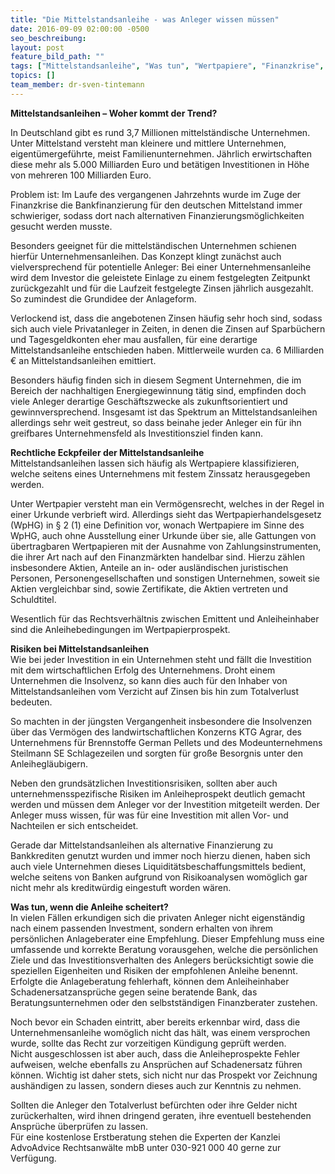 ```yaml
---
title: "Die Mittelstandsanleihe - was Anleger wissen müssen"
date: 2016-09-09 02:00:00 -0500
seo_beschreibung:
layout: post
feature_bild_path: ""
tags: ["Mittelstandsanleihe", "Was tun", "Wertpapiere", "Finanzkrise", "Risiken der Anleihe", "Totalverlust", "Verlustrisiko", "Advoadvice", "Berlin"]
topics: []
team_member: dr-sven-tintemann
---
```


 **Mittelstandsanleihen – Woher kommt der Trend?**

In Deutschland gibt es rund 3,7 Millionen mittelständische Unternehmen. Unter Mittelstand versteht man kleinere und mittlere Unternehmen, eigentümergeführte, meist Familienunternehmen. Jährlich erwirtschaften diese mehr als 5.000 Milliarden Euro und betätigen Investitionen in Höhe von mehreren 100 Milliarden Euro.

Problem ist: Im Laufe des vergangenen Jahrzehnts wurde im Zuge der Finanzkrise die Bankfinanzierung für den deutschen Mittelstand immer schwieriger, sodass dort nach alternativen Finanzierungsmöglichkeiten gesucht werden musste.

Besonders geeignet für die mittelständischen Unternehmen schienen hierfür Unternehmensanleihen. Das Konzept klingt zunächst auch vielversprechend für potentielle Anleger: Bei einer Unternehmensanleihe wird dem Investor die geleistete Einlage zu einem festgelegten Zeitpunkt zurückgezahlt und für die Laufzeit festgelegte Zinsen jährlich ausgezahlt. So zumindest die Grundidee der Anlageform.

Verlockend ist, dass die angebotenen Zinsen häufig sehr hoch sind, sodass sich auch viele Privatanleger in Zeiten, in denen die Zinsen auf Sparbüchern und Tagesgeldkonten eher mau ausfallen, für eine derartige Mittelstandsanleihe entschieden haben. Mittlerweile wurden ca. 6 Milliarden € an Mittelstandsanleihen emittiert.

Besonders häufig finden sich in diesem Segment Unternehmen, die im Bereich der nachhaltigen Energiegewinnung tätig sind, empfinden doch viele Anleger derartige Geschäftszwecke als zukunftsorientiert und gewinnversprechend. Insgesamt ist das Spektrum an Mittelstandsanleihen allerdings sehr weit gestreut, so dass beinahe jeder Anleger ein für ihn greifbares Unternehmensfeld als Investitionsziel finden kann.

**Rechtliche Eckpfeiler der Mittelstandsanleihe**  
 Mittelstandsanleihen lassen sich häufig als Wertpapiere klassifizieren, welche seitens eines Unternehmens mit festem Zinssatz herausgegeben werden.

Unter Wertpapier versteht man ein Vermögensrecht, welches in der Regel in einer Urkunde verbrieft wird. Allerdings sieht das Wertpapierhandelsgesetz (WpHG) in § 2 (1) eine Definition vor, wonach Wertpapiere im Sinne des WpHG, auch ohne Ausstellung einer Urkunde über sie, alle Gattungen von übertragbaren Wertpapieren mit der Ausnahme von Zahlungsinstrumenten, die ihrer Art nach auf den Finanzmärkten handelbar sind. Hierzu zählen insbesondere Aktien, Anteile an in- oder ausländischen juristischen Personen, Personengesellschaften und sonstigen Unternehmen, soweit sie Aktien vergleichbar sind, sowie Zertifikate, die Aktien vertreten und Schuldtitel.

Wesentlich für das Rechtsverhältnis zwischen Emittent und Anleiheinhaber sind die Anleihebedingungen im Wertpapierprospekt.

**Risiken bei Mittelstandsanleihen**  
 Wie bei jeder Investition in ein Unternehmen steht und fällt die Investition mit dem wirtschaftlichen Erfolg des Unternehmens. Droht einem Unternehmen die Insolvenz, so kann dies auch für den Inhaber von Mittelstandsanleihen vom Verzicht auf Zinsen bis hin zum Totalverlust bedeuten.

So machten in der jüngsten Vergangenheit insbesondere die Insolvenzen über das Vermögen des landwirtschaftlichen Konzerns KTG Agrar, des Unternehmens für Brennstoffe German Pellets und des Modeunternehmens Steilmann SE Schlagezeilen und sorgten für große Besorgnis unter den Anleihegläubigern.

Neben den grundsätzlichen Investitionsrisiken, sollten aber auch unternehmensspezifische Risiken im Anleiheprospekt deutlich gemacht werden und müssen dem Anleger vor der Investition mitgeteilt werden. Der Anleger muss wissen, für was für eine Investition mit allen Vor- und Nachteilen er sich entscheidet.

Gerade dar Mittelstandsanleihen als alternative Finanzierung zu Bankkrediten genutzt wurden und immer noch hierzu dienen, haben sich auch viele Unternehmen dieses Liquiditätsbeschaffungsmittels bedient, welche seitens von Banken aufgrund von Risikoanalysen womöglich gar nicht mehr als kreditwürdig eingestuft worden wären.

**Was tun, wenn die Anleihe scheitert?**  
 In vielen Fällen erkundigen sich die privaten Anleger nicht eigenständig nach einem passenden Investment, sondern erhalten von ihrem persönlichen Anlageberater eine Empfehlung. Dieser Empfehlung muss eine umfassende und korrekte Beratung vorausgehen, welche die persönlichen Ziele und das Investitionsverhalten des Anlegers berücksichtigt sowie die speziellen Eigenheiten und Risiken der empfohlenen Anleihe benennt. Erfolgte die Anlageberatung fehlerhaft, können dem Anleiheinhaber Schadenersatzansprüche gegen seine beratende Bank, das Beratungsunternehmen oder den selbstständigen Finanzberater zustehen.

Noch bevor ein Schaden eintritt, aber bereits erkennbar wird, dass die Unternehmensanleihe womöglich nicht das hält, was einem versprochen wurde, sollte das Recht zur vorzeitigen Kündigung geprüft werden.  
 Nicht ausgeschlossen ist aber auch, dass die Anleiheprospekte Fehler aufweisen, welche ebenfalls zu Ansprüchen auf Schadenersatz führen können. Wichtig ist daher stets, sich nicht nur das Prospekt vor Zeichnung aushändigen zu lassen, sondern dieses auch zur Kenntnis zu nehmen.

Sollten die Anleger den Totalverlust befürchten oder ihre Gelder nicht zurückerhalten, wird ihnen dringend geraten, ihre eventuell bestehenden Ansprüche überprüfen zu lassen.    
 Für eine kostenlose Erstberatung stehen die Experten der Kanzlei AdvoAdvice Rechtsanwälte mbB unter 030-921 000 40 gerne zur Verfügung.

